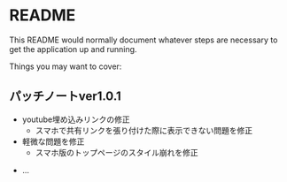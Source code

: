 # README

This README would normally document whatever steps are necessary to get the
application up and running.

Things you may want to cover:

## パッチノートver1.0.1
- youtube埋め込みリンクの修正
  - スマホで共有リンクを張り付けた際に表示できない問題を修正
- 軽微な問題を修正
  - スマホ版のトップページのスタイル崩れを修正
* ...
